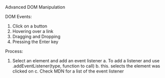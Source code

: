 Advanced DOM Manipulation

DOM Events:
  1. Click on a button
  2. Hovering over a link
  3. Dragging and Dropping
  4. Pressing the Enter key

Process:
  1. Select an element and add an event listener
    a. To add a listener and use .addEventListener(type, function to call)
    b. this. selects the element was clicked on
    c. Check MDN for a list of the event listener

